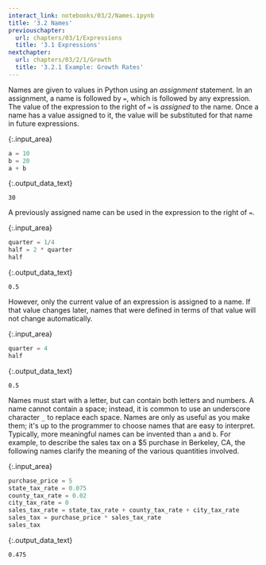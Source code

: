```yaml
---
interact_link: notebooks/03/2/Names.ipynb
title: '3.2 Names'
previouschapter:
  url: chapters/03/1/Expressions
  title: '3.1 Expressions'
nextchapter:
  url: chapters/03/2/1/Growth
  title: '3.2.1 Example: Growth Rates'
---
```


Names are given to values in Python using an *assignment* statement. In an assignment, a name is followed by `=`, which is followed by any expression. The value of the expression to the right of `=` is *assigned* to the name. Once a name has a value assigned to it, the value will be substituted for that name in future expressions.


{:.input_area}
```python
a = 10
b = 20
a + b
```




{:.output_data_text}
```
30
```



A previously assigned name can be used in the expression to the right of `=`. 


{:.input_area}
```python
quarter = 1/4
half = 2 * quarter
half
```




{:.output_data_text}
```
0.5
```



However, only the current value of an expression is assigned to a name. If that value changes later, names that were defined in terms of that value will not change automatically.


{:.input_area}
```python
quarter = 4
half
```




{:.output_data_text}
```
0.5
```



Names must start with a letter, but can contain both letters and numbers. A name cannot contain a space; instead, it is common to use an underscore character `_` to replace each space. Names are only as useful as you make them; it's up to the programmer to choose names that are easy to interpret. Typically, more meaningful names can be invented than `a` and `b`. For example, to describe the sales tax on a $5 purchase in Berkeley, CA, the following names clarify the meaning of the various quantities involved.


{:.input_area}
```python
purchase_price = 5
state_tax_rate = 0.075
county_tax_rate = 0.02
city_tax_rate = 0
sales_tax_rate = state_tax_rate + county_tax_rate + city_tax_rate
sales_tax = purchase_price * sales_tax_rate
sales_tax
```




{:.output_data_text}
```
0.475
```


